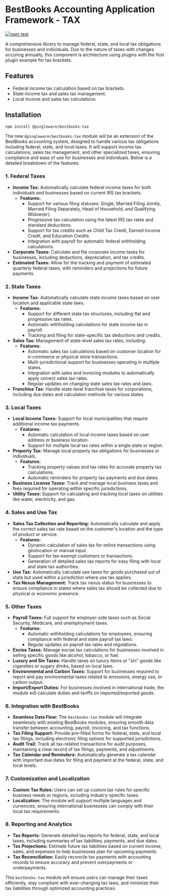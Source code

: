 # BestBooks Accounting Application Framework - TAX

[![npm test](https://github.com/pingleware/bestbooks-tax/actions/workflows/npm-test.yml/badge.svg)](https://github.com/pingleware/bestbooks-tax/actions/workflows/npm-test.yml)

A comprehensive library to manage federal, state, and local tax obligations for businesses and individuals. Due to the nature of taxes with changes occuring annually, this component is architecture using plugins with the first plugin example for tax brackets.

## Features

- Federal income tax calculation based on tax brackets.
- State income tax and sales tax management.
- Local income and sales tax calculations.

## Installation

```bash
npm install @pingleware/bestbooks-tax
```

The new `@pingleware/bestbooks-tax` module will be an extension of the BestBooks accounting system, designed to handle various tax obligations including federal, state, and local taxes. It will support income tax calculations, sales tax management, and other specialized taxes, ensuring compliance and ease of use for businesses and individuals. Below is a detailed breakdown of the features:

### 1. **Federal Taxes**
   - **Income Tax:** Automatically calculate federal income taxes for both individuals and businesses based on current IRS tax brackets.
     - **Features:**
       - Support for various filing statuses: Single, Married Filing Jointly, Married Filing Separately, Head of Household, and Qualifying Widow(er).
       - Progressive tax calculation using the latest IRS tax rates and standard deductions.
       - Support for tax credits such as Child Tax Credit, Earned Income Credit, and Education Credits.
       - Integration with payroll for automatic federal withholding calculations.
   - **Corporate Taxes:** Calculate and file corporate income taxes for businesses, including deductions, depreciation, and tax credits.
   - **Estimated Taxes:** Allow for the tracking and payment of estimated quarterly federal taxes, with reminders and projections for future payments.

### 2. **State Taxes**
   - **Income Tax:** Automatically calculate state income taxes based on user location and applicable state laws.
     - **Features:**
       - Support for different state tax structures, including flat and progressive tax rates.
       - Automatic withholding calculations for state income tax in payroll.
       - Tracking and filing for state-specific tax deductions and credits.
   - **Sales Tax:** Management of state-level sales tax rates, including:
     - **Features:**
       - Automatic sales tax calculations based on customer location for e-commerce or physical store transactions.
       - Multi-jurisdictional support for businesses operating in multiple states.
       - Integration with sales and invoicing modules to automatically apply correct sales tax rates.
       - Regular updates on changing state sales tax rates and laws.
   - **Franchise Tax:** Handle state-level franchise taxes for corporations, including due dates and calculation methods for various states.

### 3. **Local Taxes**
   - **Local Income Taxes:** Support for local municipalities that require additional income tax payments.
     - **Features:**
       - Automatic calculation of local income taxes based on user address or business location.
       - Support for multiple local tax rates within a single state or region.
   - **Property Tax:** Manage local property tax obligations for businesses or individuals.
     - **Features:**
       - Tracking property values and tax rates for accurate property tax calculations.
       - Automatic reminders for property tax payments and due dates.
   - **Business License Taxes:** Track and manage local business taxes and fees required for operating within specific jurisdictions.
   - **Utility Taxes:** Support for calculating and tracking local taxes on utilities like water, electricity, and gas.

### 4. **Sales and Use Tax**
   - **Sales Tax Collection and Reporting:** Automatically calculate and apply the correct sales tax rate based on the customer's location and the type of product or service.
     - **Features:**
       - Dynamic calculation of sales tax for online transactions using geolocation or manual input.
       - Support for tax-exempt customers or transactions.
       - Generation of detailed sales tax reports for easy filing with local and state tax authorities.
   - **Use Tax:** Automatically calculate use taxes for goods purchased out of state but used within a jurisdiction where use tax applies.
   - **Tax Nexus Management:** Track tax nexus status for businesses to ensure compliance in states where sales tax should be collected due to physical or economic presence.

### 5. **Other Taxes**
   - **Payroll Taxes:** Full support for employer-side taxes such as Social Security, Medicare, and unemployment taxes.
     - **Features:**
       - Automatic withholding calculations for employees, ensuring compliance with federal and state payroll tax laws.
       - Regular updates on payroll tax rates and regulations.
   - **Excise Taxes:** Manage excise tax calculations for businesses involved in selling specific goods like alcohol, tobacco, or fuel.
   - **Luxury and Sin Taxes:** Handle taxes on luxury items or "sin" goods like cigarettes or sugary drinks, based on local laws.
   - **Environmental and Carbon Taxes:** Support for businesses required to report and pay environmental taxes related to emissions, energy use, or carbon output.
   - **Import/Export Duties:** For businesses involved in international trade, the module will calculate duties and tariffs on imported/exported goods.

### 6. **Integration with BestBooks**
   - **Seamless Data Flow:** The `bestbooks-tax` module will integrate seamlessly with existing BestBooks modules, ensuring smooth data transfer between accounting, payroll, invoicing, and tax functions.
   - **Tax Filing Support:** Provide pre-filled forms for federal, state, and local tax filings, including electronic filing options for supported jurisdictions.
   - **Audit Trail:** Track all tax-related transactions for audit purposes, maintaining a clear record of tax filings, payments, and adjustments.
   - **Tax Calendar and Reminders:** Automatically generate a tax calendar with important due dates for filing and payment at the federal, state, and local levels.

### 7. **Customization and Localization**
   - **Custom Tax Rules:** Users can set up custom tax rules for specific business needs or regions, including industry-specific taxes.
   - **Localization:** The module will support multiple languages and currencies, ensuring international businesses can comply with their local tax requirements.
   
### 8. **Reporting and Analytics**
   - **Tax Reports:** Generate detailed tax reports for federal, state, and local taxes, including summaries of tax liabilities, payments, and due dates.
   - **Tax Projections:** Estimate future tax liabilities based on current income, sales, and expenses to help businesses plan for upcoming payments.
   - **Tax Reconciliation:** Easily reconcile tax payments with accounting records to ensure accuracy and prevent overpayments or underpayments.

This `bestbooks-tax` module will ensure users can manage their taxes efficiently, stay compliant with ever-changing tax laws, and minimize their tax liabilities through optimized accounting practices.